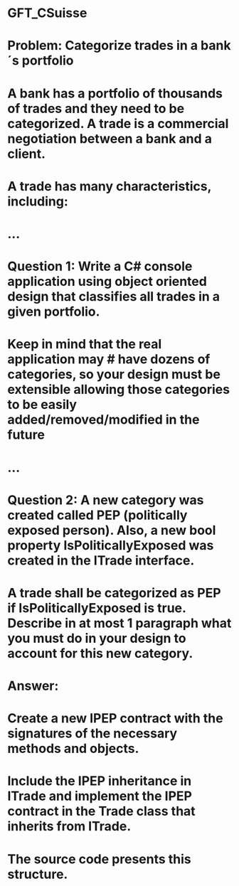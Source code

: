 # GFT_CSuisse

# Problem: Categorize trades in a bank´s portfolio 
# A bank has a portfolio of thousands of trades and they need to be categorized. A trade is a commercial negotiation between a bank and a client. 
# A trade has many characteristics, including:
# ...
# Question 1: Write a C# console application using object oriented design that classifies all trades in a given portfolio.
# Keep in mind that the real application may # have dozens of categories, so your design must be extensible allowing those categories to be easily added/removed/modified in the future
# ...
# Question 2: A new category was created called PEP (politically exposed person). Also, a new bool property IsPoliticallyExposed was created in the ITrade interface.
# A trade shall be categorized as PEP if IsPoliticallyExposed is true. Describe in at most 1 paragraph what you must do in your design to account for this new category.
#   Answer: 
#       Create a new IPEP contract with the signatures of the necessary methods and objects.
#       Include the IPEP inheritance in ITrade and implement the IPEP contract in the Trade class that inherits from ITrade. 
#       The source code presents this structure.
